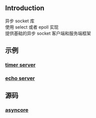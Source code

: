 ## Introduction

异步 socket 库  
使用 select 或者 epoll 实现  
提供基础的异步 socket 客户端和服务端框架

## 示例

### [timer server](timer.md)

### [echo server](echo.md)

## 源码

### [asyncore](asyncore.md)
